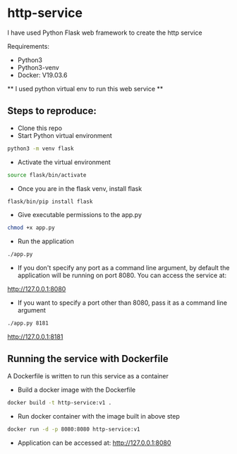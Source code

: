 # http-service

I have used Python Flask web framework to create the http service

Requirements:

* Python3
* Python3-venv
* Docker: V19.03.6

** I used python virtual env to run this web service **

## Steps to reproduce:

* Clone this repo
* Start Python virtual environment

``` bash
python3 -m venv flask
```

* Activate the virtual environment
``` bash
source flask/bin/activate
```

* Once you are in the flask venv, install flask 
``` bash
flask/bin/pip install flask
```

* Give executable permissions to the app.py
``` bash
chmod +x app.py
```

* Run the application
``` bash
./app.py 
```
* If you don't specify any port as a command line argument, by default the application will be running on port 8080. You can access the service at:

http://127.0.0.1:8080

* If you want to specify a port other than 8080, pass it as a command line argument
``` bash
./app.py 8181
```
http://127.0.0.1:8181

## Running the service with Dockerfile

A Dockerfile is written to run this service as a container

* Build a docker image with the Dockerfile

``` bash
docker build -t http-service:v1 . 
```

* Run docker container with the image built in above step
``` bash
docker run -d -p 8080:8080 http-service:v1 
```

* Application can be accessed at:
http://127.0.0.1:8080
